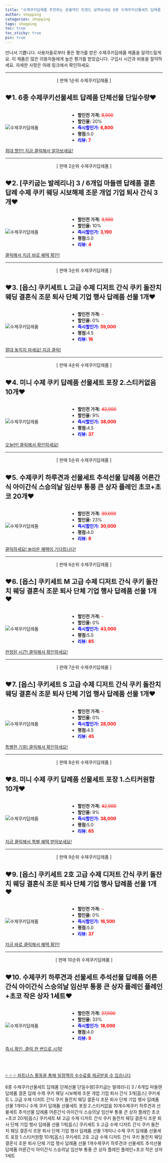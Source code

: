 ```yaml
---
title: "수제쿠키답례품 추천하는 효율적인 트렌드 살펴보세요 6종 수제쿠키선물세트 답례품 단체선물 단일수량"
author: shopping
categories: shopping
tags: shopping
toc: true
toc_sticky: true
pin: true
---
```

만나서 기쁩니다. 사용자들로부터 좋은 평가를 받은 수제쿠키답례품 제품을 알려드릴게요. 이 제품은 많은 이용자들에게 높은 평가를 받았습니다. 구입시 시간과 비용을 절약하세요. 자세한 사항은 아래 링크에서 확인하세요.

---
<p class="toplist" style="margin: 0 auto; display: block; width: fit-content;">[ 판매 1순위 수제쿠키답례품 ]</p>

<h2><strong>❤️1. 6종 수제쿠키선물세트 답례품 단체선물 단일수량❤️</strong></h2>

<div style="display: flex; align-items: center;">
    <div style="flex: 0.4;">
        <img src="https://thumbnail10.coupangcdn.com/thumbnails/remote/230x230ex/image/vendor_inventory/92c4/4925b94a99c843f15eb2e2d58542bf4082cad6caca52ea8227195170d31c.jpg" alt="수제쿠키답례품" style="max-width: 100%;">
    </div>
    <div style="flex: 0.6; margin-left: 10px;">
        <ul>
            <li><strong>할인전 가격:</strong> <del style="color: red;">8,500</del></li>
            <li><strong>할인율:</strong> 20%</li>
            <li><span style='color:blue'><strong>즉시할인가:</strong></span> <span style='color:red'><strong>6,800</strong></span></li>
            <li><strong>평점:</strong>5.0</li>
            <li><span style='color:blue'><strong>리뷰:</strong></span> <span style='color:red'><strong>7</strong></span></li>
        </ul>
    </div>
</div>
<div class="center">
    <a href="https://selin100587.github.io?lptag=AF9450613&subid=githubio&pageKey=7744306139&traceid=V0-153&itemId=20843504370&vendorItemId=87911126766" class="myButton">
        최대 할인! 지금 클릭해서 알아보세요!
    </a>
</div>


---
<p class="toplist" style="margin: 0 auto; display: block; width: fit-content;">[ 판매 2순위 수제쿠키답례품 ]</p>

<h2><strong>❤️2. [쿠키굽는 발레리나] 3 / 6개입 마들렌 답례품 결혼 답례 수제 쿠키 웨딩 시보해제 조문 개업 기업 퇴사 간식 3개❤️</strong></h2>

<div style="display: flex; align-items: center;">
    <div style="flex: 0.4;">
        <img src="https://thumbnail10.coupangcdn.com/thumbnails/remote/230x230ex/image/vendor_inventory/e291/f11900e1f13ef5042b5a234012dbbb34e2a09468db930498a6569d8951af.jpg" alt="수제쿠키답례품" style="max-width: 100%;">
    </div>
    <div style="flex: 0.6; margin-left: 10px;">
        <ul>
            <li><strong>할인전 가격:</strong> <del style="color: red;">3,550</del></li>
            <li><strong>할인율:</strong> 10%</li>
            <li><span style='color:blue'><strong>즉시할인가:</strong></span> <span style='color:red'><strong>3,190</strong></span></li>
            <li><strong>평점:</strong>5.0</li>
            <li><span style='color:blue'><strong>리뷰:</strong></span> <span style='color:red'><strong>4</strong></span></li>
        </ul>
    </div>
</div>
<div class="center">
    <a href="https://selin100587.github.io?lptag=AF9450613&subid=githubio&pageKey=7298382722&traceid=V0-153&itemId=18670028863&vendorItemId=85804362283" class="myButton">
        클릭해서 지금 바로 혜택 확인!
    </a>
</div>


---
<p class="toplist" style="margin: 0 auto; display: block; width: fit-content;">[ 판매 3순위 수제쿠키답례품 ]</p>

<h2><strong>❤️3. [옵스] 쿠키세트 L 고급 수제 디저트 간식 쿠키 돌잔치 웨딩 결혼식 조문 퇴사 단체 기업 행사 답례품 선물 1개❤️</strong></h2>

<div style="display: flex; align-items: center;">
    <div style="flex: 0.4;">
        <img src="https://thumbnail8.coupangcdn.com/thumbnails/remote/230x230ex/image/vendor_inventory/8845/e890f1c5eceb627cc6e06e8421efc621eee848058dd6031db97f7d10a658.jpg" alt="수제쿠키답례품" style="max-width: 100%;">
    </div>
    <div style="flex: 0.6; margin-left: 10px;">
        <ul>
            <li><strong>할인전 가격:</strong> <del style="color: red;">-</del></li>
            <li><strong>할인율:</strong> 0%</li>
            <li><span style='color:blue'><strong>즉시할인가:</strong></span> <span style='color:red'><strong>59,000</strong></span></li>
            <li><strong>평점:</strong>4.5</li>
            <li><span style='color:blue'><strong>리뷰:</strong></span> <span style='color:red'><strong>16</strong></span></li>
        </ul>
    </div>
</div>
<div class="center">
    <a href="https://selin100587.github.io?lptag=AF9450613&subid=githubio&pageKey=7534766150&traceid=V0-153&itemId=19792787364&vendorItemId=74837488590" class="myButton">
        절대 놓치지 마세요! 지금 클릭!
    </a>
</div>


---
<p class="toplist" style="margin: 0 auto; display: block; width: fit-content;">[ 판매 4순위 수제쿠키답례품 ]</p>

<h2><strong>❤️4. 미니 수제 쿠키 답례품 선물세트 포장 2.스티커없음 10개❤️</strong></h2>

<div style="display: flex; align-items: center;">
    <div style="flex: 0.4;">
        <img src="https://thumbnail8.coupangcdn.com/thumbnails/remote/230x230ex/image/vendor_inventory/4677/15cb8665925c4f678d92e5950450d80f16db62dadbed778d76dbe4a61026.jpeg" alt="수제쿠키답례품" style="max-width: 100%;">
    </div>
    <div style="flex: 0.6; margin-left: 10px;">
        <ul>
            <li><strong>할인전 가격:</strong> <del style="color: red;">42,000</del></li>
            <li><strong>할인율:</strong> 9%</li>
            <li><span style='color:blue'><strong>즉시할인가:</strong></span> <span style='color:red'><strong>38,000</strong></span></li>
            <li><strong>평점:</strong>4.5</li>
            <li><span style='color:blue'><strong>리뷰:</strong></span> <span style='color:red'><strong>37</strong></span></li>
        </ul>
    </div>
</div>
<div class="center">
    <a href="https://selin100587.github.io?lptag=AF9450613&subid=githubio&pageKey=8243626464&traceid=V0-153&itemId=17704937218&vendorItemId=84869826384" class="myButton">
        오늘만! 클릭해서 확인하세요!
    </a>
</div>


---
<p class="toplist" style="margin: 0 auto; display: block; width: fit-content;">[ 판매 5순위 수제쿠키답례품 ]</p>

<h2><strong>❤️5. 수제쿠키 하루견과 선물세트 추석선물 답례품 어른간식 아이간식 스승의날 임산부 통풍 큰 상자 플레인 초코+초코 20개❤️</strong></h2>

<div style="display: flex; align-items: center;">
    <div style="flex: 0.4;">
        <img src="https://thumbnail6.coupangcdn.com/thumbnails/remote/230x230ex/image/vendor_inventory/bb3f/dc45379993263a61c61629514eb43fecb1ffb8abb824b05e6e36d3d04aa0.jpg" alt="수제쿠키답례품" style="max-width: 100%;">
    </div>
    <div style="flex: 0.6; margin-left: 10px;">
        <ul>
            <li><strong>할인전 가격:</strong> <del style="color: red;">39,000</del></li>
            <li><strong>할인율:</strong> 23%</li>
            <li><span style='color:blue'><strong>즉시할인가:</strong></span> <span style='color:red'><strong>30,000</strong></span></li>
            <li><strong>평점:</strong>4.0</li>
            <li><span style='color:blue'><strong>리뷰:</strong></span> <span style='color:red'><strong>9</strong></span></li>
        </ul>
    </div>
</div>
<div class="center">
    <a href="https://selin100587.github.io?lptag=AF9450613&subid=githubio&pageKey=7826360436&traceid=V0-153&itemId=14917817645&vendorItemId=82154995236" class="myButton">
        클릭하세요! 놀라운 혜택이 기다립니다!
    </a>
</div>


---
<p class="toplist" style="margin: 0 auto; display: block; width: fit-content;">[ 판매 6순위 수제쿠키답례품 ]</p>

<h2><strong>❤️6. [옵스] 쿠키세트 M 고급 수제 디저트 간식 쿠키 돌잔치 웨딩 결혼식 조문 퇴사 단체 기업 행사 답례품 선물 1개❤️</strong></h2>

<div style="display: flex; align-items: center;">
    <div style="flex: 0.4;">
        <img src="https://thumbnail8.coupangcdn.com/thumbnails/remote/230x230ex/image/vendor_inventory/21d2/5dc1c2f9bc95c229167693cd485761df7a54bdc2c2c2dd59541ecb2bbb2e.jpg" alt="수제쿠키답례품" style="max-width: 100%;">
    </div>
    <div style="flex: 0.6; margin-left: 10px;">
        <ul>
            <li><strong>할인전 가격:</strong> <del style="color: red;">-</del></li>
            <li><strong>할인율:</strong> 0%</li>
            <li><span style='color:blue'><strong>즉시할인가:</strong></span> <span style='color:red'><strong>43,000</strong></span></li>
            <li><strong>평점:</strong>5.0</li>
            <li><span style='color:blue'><strong>리뷰:</strong></span> <span style='color:red'><strong>85</strong></span></li>
        </ul>
    </div>
</div>
<div class="center">
    <a href="https://selin100587.github.io?lptag=AF9450613&subid=githubio&pageKey=7534766550&traceid=V0-153&itemId=19792789563&vendorItemId=74836285898" class="myButton">
        한정된 시간! 클릭해서 확인하세요!
    </a>
</div>


---
<p class="toplist" style="margin: 0 auto; display: block; width: fit-content;">[ 판매 7순위 수제쿠키답례품 ]</p>

<h2><strong>❤️7. [옵스] 쿠키세트 S 고급 수제 디저트 간식 쿠키 돌잔치 웨딩 결혼식 조문 퇴사 단체 기업 행사 답례품 선물 1개❤️</strong></h2>

<div style="display: flex; align-items: center;">
    <div style="flex: 0.4;">
        <img src="https://thumbnail6.coupangcdn.com/thumbnails/remote/230x230ex/image/vendor_inventory/5e09/81d0fefd87c5336cc4388ead61d4c34e17f4a246cf0c1df4944654e740e4.jpg" alt="수제쿠키답례품" style="max-width: 100%;">
    </div>
    <div style="flex: 0.6; margin-left: 10px;">
        <ul>
            <li><strong>할인전 가격:</strong> <del style="color: red;">-</del></li>
            <li><strong>할인율:</strong> 0%</li>
            <li><span style='color:blue'><strong>즉시할인가:</strong></span> <span style='color:red'><strong>28,000</strong></span></li>
            <li><strong>평점:</strong>4.5</li>
            <li><span style='color:blue'><strong>리뷰:</strong></span> <span style='color:red'><strong>45</strong></span></li>
        </ul>
    </div>
</div>
<div class="center">
    <a href="https://selin100587.github.io?lptag=AF9450613&subid=githubio&pageKey=7534766934&traceid=V0-153&itemId=19792791395&vendorItemId=74770566063" class="myButton">
        특별한 기회! 클릭해서 확인하세요!
    </a>
</div>


---
<p class="toplist" style="margin: 0 auto; display: block; width: fit-content;">[ 판매 8순위 수제쿠키답례품 ]</p>

<h2><strong>❤️8. 미니 수제 쿠키 답례품 선물세트 포장 1.스티커원함 10개❤️</strong></h2>

<div style="display: flex; align-items: center;">
    <div style="flex: 0.4;">
        <img src="https://thumbnail8.coupangcdn.com/thumbnails/remote/230x230ex/image/vendor_inventory/4677/15cb8665925c4f678d92e5950450d80f16db62dadbed778d76dbe4a61026.jpeg" alt="수제쿠키답례품" style="max-width: 100%;">
    </div>
    <div style="flex: 0.6; margin-left: 10px;">
        <ul>
            <li><strong>할인전 가격:</strong> <del style="color: red;">42,000</del></li>
            <li><strong>할인율:</strong> 9%</li>
            <li><span style='color:blue'><strong>즉시할인가:</strong></span> <span style='color:red'><strong>38,000</strong></span></li>
            <li><strong>평점:</strong>5.0</li>
            <li><span style='color:blue'><strong>리뷰:</strong></span> <span style='color:red'><strong>65</strong></span></li>
        </ul>
    </div>
</div>
<div class="center">
    <a href="https://selin100587.github.io?lptag=AF9450613&subid=githubio&pageKey=7097279548&traceid=V0-153&itemId=17704937226&vendorItemId=84869826416" class="myButton">
        지금 클릭해서 특별 혜택 받아보세요!
    </a>
</div>


---
<p class="toplist" style="margin: 0 auto; display: block; width: fit-content;">[ 판매 9순위 수제쿠키답례품 ]</p>

<h2><strong>❤️9. [옵스] 쿠키세트 2호 고급 수제 디저트 간식 쿠키 돌잔치 웨딩 결혼식 조문 퇴사 단체 기업 행사 답례품 선물 1개❤️</strong></h2>

<div style="display: flex; align-items: center;">
    <div style="flex: 0.4;">
        <img src="https://thumbnail10.coupangcdn.com/thumbnails/remote/230x230ex/image/vendor_inventory/2290/c2cee6ed12685e36166f6e43fb88619072f53bdcdb780bfb8c53c05bd86f.jpg" alt="수제쿠키답례품" style="max-width: 100%;">
    </div>
    <div style="flex: 0.6; margin-left: 10px;">
        <ul>
            <li><strong>할인전 가격:</strong> <del style="color: red;">-</del></li>
            <li><strong>할인율:</strong> 0%</li>
            <li><span style='color:blue'><strong>즉시할인가:</strong></span> <span style='color:red'><strong>16,500</strong></span></li>
            <li><strong>평점:</strong>5.0</li>
            <li><span style='color:blue'><strong>리뷰:</strong></span> <span style='color:red'><strong>37</strong></span></li>
        </ul>
    </div>
</div>
<div class="center">
    <a href="https://selin100587.github.io?lptag=AF9450613&subid=githubio&pageKey=7534765793&traceid=V0-153&itemId=19792785810&vendorItemId=75306439794" class="myButton">
        지금 바로 클릭해서 혜택 확인!
    </a>
</div>


---
<p class="toplist" style="margin: 0 auto; display: block; width: fit-content;">[ 판매 10순위 수제쿠키답례품 ]</p>

<h2><strong>❤️10. 수제쿠키 하루견과 선물세트 추석선물 답례품 어른간식 아이간식 스승의날 임산부 통풍 큰 상자 플레인 플레인+초코 작은 상자 1세트❤️</strong></h2>

<div style="display: flex; align-items: center;">
    <div style="flex: 0.4;">
        <img src="https://thumbnail6.coupangcdn.com/thumbnails/remote/230x230ex/image/vendor_inventory/bb3f/dc45379993263a61c61629514eb43fecb1ffb8abb824b05e6e36d3d04aa0.jpg" alt="수제쿠키답례품" style="max-width: 100%;">
    </div>
    <div style="flex: 0.6; margin-left: 10px;">
        <ul>
            <li><strong>할인전 가격:</strong> <del style="color: red;">27,000</del></li>
            <li><strong>할인율:</strong> 33%</li>
            <li><span style='color:blue'><strong>즉시할인가:</strong></span> <span style='color:red'><strong>18,000</strong></span></li>
            <li><strong>평점:</strong>4.0</li>
            <li><span style='color:blue'><strong>리뷰:</strong></span> <span style='color:red'><strong>9</strong></span></li>
        </ul>
    </div>
</div>
<div class="center">
    <a href="https://selin100587.github.io?lptag=AF9450613&subid=githubio&pageKey=7826360436&traceid=V0-153&itemId=14917817624&vendorItemId=82154995164" class="myButton">
        즉시 확인, 클릭 한 번으로 시작!
    </a>
</div>

<br><br><br>[💦 💦 💦 파트너스 활동을 통해 일정액의 수수료를 제공받을 수 있습니다](https://link.coupang.com/a/bcpT2c)<br><br>6종 수제쿠키선물세트 답례품 단체선물 단일수량[쿠키굽는 발레리나] 3 / 6개입 마들렌 답례품 결혼 답례 수제 쿠키 웨딩 시보해제 조문 개업 기업 퇴사 간식 3개[옵스] 쿠키세트 L 고급 수제 디저트 간식 쿠키 돌잔치 웨딩 결혼식 조문 퇴사 단체 기업 행사 답례품 선물 1개미니 수제 쿠키 답례품 선물세트 포장 2.스티커없음 10개수제쿠키 하루견과 선물세트 추석선물 답례품 어른간식 아이간식 스승의날 임산부 통풍 큰 상자 플레인 초코+초코 20개[옵스] 쿠키세트 M 고급 수제 디저트 간식 쿠키 돌잔치 웨딩 결혼식 조문 퇴사 단체 기업 행사 답례품 선물 1개[옵스] 쿠키세트 S 고급 수제 디저트 간식 쿠키 돌잔치 웨딩 결혼식 조문 퇴사 단체 기업 행사 답례품 선물 1개미니 수제 쿠키 답례품 선물세트 포장 1.스티커원함 10개[옵스] 쿠키세트 2호 고급 수제 디저트 간식 쿠키 돌잔치 웨딩 결혼식 조문 퇴사 단체 기업 행사 답례품 선물 1개수제쿠키 하루견과 선물세트 추석선물 답례품 어른간식 아이간식 스승의날 임산부 통풍 큰 상자 플레인 플레인+초코 작은 상자 1세트